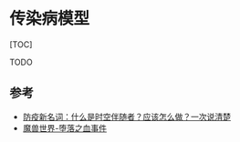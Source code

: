 # 传染病模型

[TOC]



TODO

## 参考

- [防疫新名词：什么是时空伴随者？应该怎么做？一次说清楚](https://tech.ifeng.com/c/8Auo2vPYa0e)
- [魔兽世界-堕落之血事件](https://zh.wikipedia.org/wiki/%E5%A0%95%E8%90%BD%E4%B9%8B%E8%A1%80%E4%BA%8B%E4%BB%B6)

